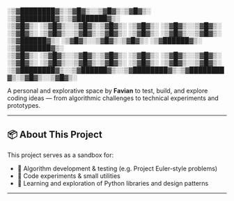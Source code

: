 ░▒▓████████▓▒░▒▓█▓▒░░▒▓█▓▒░▒▓█▓▒░ ░▒▓████████▓▒░▒▓███████▓▒░  
░▒▓█▓▒░ ░▒▓█▓▒░░▒▓█▓▒░▒▓█▓▒░ ░▒▓█▓▒░ ░▒▓█▓▒░░▒▓█▓▒░
░▒▓█▓▒░ ░▒▓█▓▒░░▒▓█▓▒░▒▓█▓▒░ ░▒▓█▓▒░ ░▒▓█▓▒░░▒▓█▓▒░
░▒▓██████▓▒░ ░▒▓█▓▒░░▒▓█▓▒░▒▓█▓▒░ ░▒▓██████▓▒░ ░▒▓███████▓▒░  
░▒▓█▓▒░ ░▒▓█▓▒░░▒▓█▓▒░▒▓█▓▒░ ░▒▓█▓▒░ ░▒▓█▓▒░░▒▓█▓▒░
░▒▓█▓▒░ ░▒▓█▓▒░░▒▓█▓▒░▒▓█▓▒░ ░▒▓█▓▒░ ░▒▓█▓▒░░▒▓█▓▒░
░▒▓████████▓▒░░▒▓██████▓▒░░▒▓████████▓▒░▒▓████████▓▒░▒▓█▓▒░░▒▓█▓▒░

A personal and explorative space by **Favian** to test, build, and explore coding ideas — from algorithmic challenges to technical experiments and prototypes.

---

## 📦 About This Project

This project serves as a sandbox for:

- 🧠 Algorithm development & testing (e.g. Project Euler-style problems)
- 🧪 Code experiments & small utilities
- 📐 Learning and exploration of Python libraries and design patterns

---
